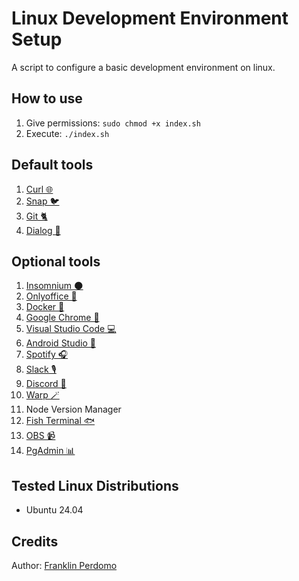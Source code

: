 # Linux Development Environment Setup

A script to configure a basic development environment on linux.

## How to use
1. Give permissions: `sudo chmod +x index.sh`  
2. Execute: `./index.sh`

## Default tools
1. [Curl 🌐](https://curl.se/)
2. [Snap 🐦](https://snapcraft.io/docs/installing-snap-on-ubuntu)
3. [Git 🐈](https://git-scm.com/)
4. [Dialog 💬](https://www.linuxjournal.com/article/2807)

## Optional tools

1. [Insomnium 🌑](https://github.com/ArchGPT/insomnium)
2. [Onlyoffice 📃](https://www.onlyoffice.com/)
3. [Docker 🐳](https://www.docker.com/)
4. [Google Chrome  🔎](https://www.google.com/intl/es/chrome/?brand=YTUH&gclid=Cj0KCQjw_7KXBhCoARIsAPdPTfgwWCrhGi51XzOTteYA2WEGwQKSe44Qd1Xd0TwE4EKAQ7ZmZ1WUiZ4aAmx_EALw_wcB&gclsrc=aw.ds)
5. [Visual Studio Code 💻](https://code.visualstudio.com/)
6. [Android Studio 📱](https://developer.android.com/studio?hl=es-419&gclid=Cj0KCQjw_7KXBhCoARIsAPdPTfjn_-ZwRMmDmv-MpvEYjZ5YkOECYQuR2JBV-MRVr0QPKTkLzxffGLEaAoUeEALw_wcB&gclsrc=aw.ds)
7. [Spotify 🎧](https://www.spotify.com/)
8. [Slack 🎙](https://slack.com/)
9. [Discord 💬](https://discord.com/)
10. [Warp 🪄](https://www.warp.dev/)
11. Node Version Manager
12. [Fish Terminal 🐟](https://fishshell.com/)
13. [OBS 📹](https://obsproject.com/es)
14. [PgAdmin 📊](https://www.pgadmin.org/download/)

## Tested Linux Distributions
- Ubuntu 24.04

## Credits
Author: [Franklin Perdomo](https://github.com/perdomofranklindev)

